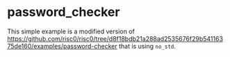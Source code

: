 # password_checker

This simple example is a modified version of https://github.com/risc0/risc0/tree/d8f18bdb21a288ad2535676f29b54116375de160/examples/password-checker that is using `no_std`.
